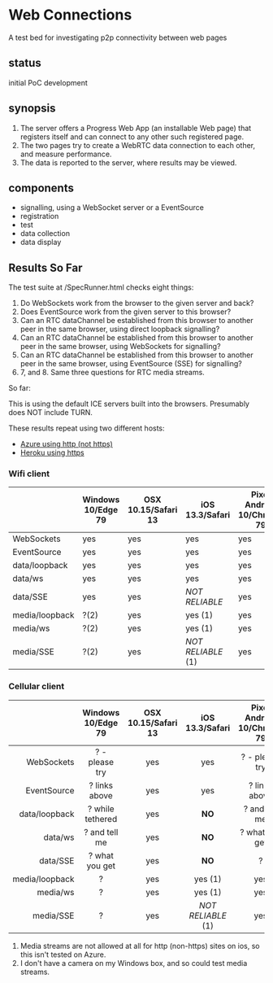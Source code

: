 # Web Connections

A test bed for investigating p2p connectivity between web pages

## status

initial PoC development

## synopsis

1. The server offers a Progress Web App (an installable Web page) that registers itself and can connect to any other such registered page.
2. The two pages try to create a WebRTC data connection to each other, and measure performance.
3. The data is reported to the server, where results may be viewed.

## components

- signalling, using a WebSocket server or a EventSource
- registration
- test
- data collection
- data display

## Results So Far

The test suite at /SpecRunner.html checks eight things:
1. Do WebSockets work from the browser to the given server and back?
2. Does EventSource work from the given server to this browser?
3. Can an RTC dataChannel be established from this browser to another peer in the same browser, using direct loopback signalling?
4. Can an RTC dataChannel be established from this browser to another peer in the same browser, using WebSockets for signalling?
5. Can an RTC dataChannel be established from this browser to another peer in the same browser, using EventSource (SSE) for signalling?
6. 7, and 8. Same three questions for RTC media streams.

So far:

This is using the default ICE servers built into the browsers. Presumably does NOT include TURN.

These results repeat using two different hosts:
- [Azure using http (not https)](http://52.183.27.25:8443/SpecRunner.html)
- [Heroku using https](https://intense-savannah-20051.herokuapp.com/SpecRunner.html)

### Wifi client

|              | Windows 10/Edge 79 | OSX 10.15/Safari 13 | iOS 13.3/Safari  | Pixel Android 10/Chrome 79|
|--------------|--------------------|---------------------|------------------|---------------------------|
|WebSockets    |yes                 |yes                  |yes               |yes                        |
|EventSource   |yes                 |yes                  |yes               |yes                        |
|data/loopback |yes                 |yes                  |yes               |yes                        |
|data/ws       |yes                 |yes                  |yes               |yes                        |
|data/SSE      |yes                 |yes                  |_NOT RELIABLE_    |yes                        |
|media/loopback|?(2)                |yes                  |yes (1)           |yes                        |
|media/ws      |?(2)                |yes                  |yes (1)           |yes                        |
|media/SSE     |?(2)                |yes                  |_NOT RELIABLE_ (1)|yes                        |

### Cellular client

|              | Windows 10/Edge 79 | OSX 10.15/Safari 13 | iOS 13.3/Safari  | Pixel Android 10/Chrome 79|
|-------------:|:------------------:|:-------------------:|:----------------:|:-------------------------:|
|WebSockets    |? - please try      |yes                  |yes               |? - please try             |
|EventSource   |? links above       |yes                  |yes               |?   links above            |
|data/loopback |? while tethered    |yes                  |**NO**            |?   and tell me            |
|data/ws       |? and tell me       |yes                  |**NO**            |?   what you get           |
|data/SSE      |? what you get      |yes                  |**NO**            |?                          |
|media/loopback|?                   |yes                  |yes (1)           |yes                        |
|media/ws      |?                   |yes                  |yes (1)           |yes                        |
|media/SSE     |?                   |yes                  |_NOT RELIABLE_ (1)|yes                        |

1. Media streams are not allowed at all for http (non-https) sites on ios, so this isn't tested on Azure.
2. I don't have a camera on my Windows box, and so could test media streams.